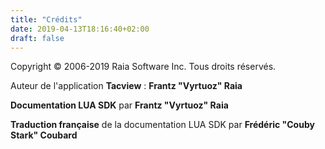 ```yaml
---
title: "Crédits"
date: 2019-04-13T18:16:40+02:00
draft: false
---
```


Copyright © 2006-2019 Raia Software Inc. Tous droits réservés.

Auteur de l'application **Tacview** : **Frantz "Vyrtuoz" Raia**

**Documentation LUA SDK** par **Frantz "Vyrtuoz" Raia**

**Traduction française** de la documentation LUA SDK par **Frédéric "Couby Stark" Coubard**
